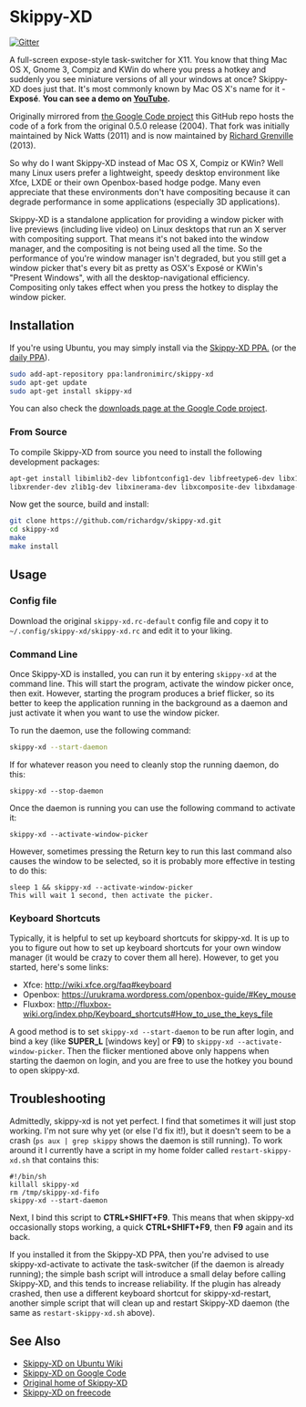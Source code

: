 # Skippy-XD

[![Gitter](https://badges.gitter.im/Join%20Chat.svg)](https://gitter.im/richardgv/skippy-xd)

A full-screen expose-style task-switcher for X11.  You know that thing Mac OS X, Gnome 3, Compiz and KWin do where you press a hotkey and suddenly you see miniature versions of all your windows at once? Skippy-XD does just that. It's most commonly known by Mac OS X's name for it - **Exposé**.  **You can see a demo on [YouTube](http://www.youtube.com/watch?v=gVRPCd7OS38).**

Originally mirrored from [the Google Code project](https://code.google.com/p/skippy-xd/) this GitHub repo hosts the code of a fork from the original 0.5.0 release (2004). That fork was initially maintained by Nick Watts (2011) and is now maintained by [Richard Grenville](https://github.com/richardgv) (2013).

So why do I want Skippy-XD instead of Mac OS X, Compiz or KWin? Well many Linux users prefer a lightweight, speedy desktop environment like Xfce, LXDE or their own Openbox-based hodge podge. Many even appreciate that these environments don't have compositing because it can degrade performance in some applications (especially 3D applications).

Skippy-XD is a standalone application for providing a window picker with live previews (including live video) on Linux desktops that run an X server with compositing support. That means it's not baked into the window manager, and the compositing is not being used all the time. So the performance of you're window manager isn't degraded, but you still get a window picker that's every bit as pretty as OSX's Exposé or KWin's "Present Windows", with all the desktop-navigational efficiency. Compositing only takes effect when you press the hotkey to display the window picker.

## Installation

If you're using Ubuntu, you may simply install via the [Skippy-XD PPA.](https://launchpad.net/~landronimirc/+archive/skippy-xd) (or the [daily PPA](https://launchpad.net/~landronimirc/+archive/skippy-xd-daily/)).

```sh
sudo add-apt-repository ppa:landronimirc/skippy-xd
sudo apt-get update
sudo apt-get install skippy-xd
```

You can also check the [downloads page at the Google Code project](https://code.google.com/p/skippy-xd/downloads/list).

### From Source

To compile Skippy-XD from source you need to install the following development packages:

```sh
apt-get install libimlib2-dev libfontconfig1-dev libfreetype6-dev libx11-dev libxext-dev libxft-dev 
libxrender-dev zlib1g-dev libxinerama-dev libxcomposite-dev libxdamage-dev libxfixes-dev libxmu-dev
```

Now get the source, build and install:

```sh
git clone https://github.com/richardgv/skippy-xd.git
cd skippy-xd
make
make install
```

## Usage

### Config file

Download the original `skippy-xd.rc-default` config file and copy it to `~/.config/skippy-xd/skippy-xd.rc` and edit it to your liking.

### Command Line

Once Skippy-XD is installed, you can run it by entering `skippy-xd` at the command line. This will start the program, activate the window picker once, then exit. However, starting the program produces a brief flicker, so its better to keep the application running in the background as a daemon and just activate it when you want to use the window picker.

To run the daemon, use the following command:

```sh
skippy-xd --start-daemon
```

If for whatever reason you need to cleanly stop the running daemon, do this:

```
skippy-xd --stop-daemon
```

Once the daemon is running you can use the following command to activate it:

```
skippy-xd --activate-window-picker
```

However, sometimes pressing the Return key to run this last command also causes the window to be selected, so it is probably more effective in testing to do this:

```
sleep 1 && skippy-xd --activate-window-picker
This will wait 1 second, then activate the picker.
```

### Keyboard Shortcuts

Typically, it is helpful to set up keyboard shortcuts for skippy-xd. It is up to you to figure out how to set up keyboard shortcuts for your own window manager (it would be crazy to cover them all here). However, to get you started, here's some links:

* Xfce: http://wiki.xfce.org/faq#keyboard
* Openbox: https://urukrama.wordpress.com/openbox-guide/#Key_mouse
* Fluxbox: http://fluxbox-wiki.org/index.php/Keyboard_shortcuts#How_to_use_the_keys_file

A good method is to set `skippy-xd --start-daemon` to be run after login, and bind a key (like **SUPER_L** [windows key] or **F9**) to `skippy-xd --activate-window-picker`.  Then the flicker mentioned above only happens when starting the daemon on login, and you are free to use the hotkey you bound to open skippy-xd.

## Troubleshooting

Admittedly, skippy-xd is not yet perfect. I find that sometimes it will just stop working. I'm not sure why yet (or else I'd fix it!), but it doesn't seem to be a crash (`ps aux | grep skippy` shows the daemon is still running).  To work around it I currently have a script in my home folder called `restart-skippy-xd.sh` that contains this:

```
#!/bin/sh
killall skippy-xd
rm /tmp/skippy-xd-fifo
skippy-xd --start-daemon
```

Next, I bind this script to **CTRL+SHIFT+F9**. This means that when skippy-xd occasionally stops working, a quick **CTRL+SHIFT+F9**, then **F9** again and its back.

If you installed it from the Skippy-XD PPA, then you're advised to use skippy-xd-activate to activate the task-switcher (if the daemon is already running); the simple bash script will introduce a small delay before calling Skippy-XD, and this tends to increase reliability. If the plugin has already crashed, then use a different keyboard shortcut for skippy-xd-restart, another simple script that will clean up and restart Skippy-XD daemon (the same as `restart-skippy-xd.sh` above).

## See Also

* [Skippy-XD on Ubuntu Wiki](https://wiki.ubuntu.com/Skippy)
* [Skippy-XD on Google Code](https://code.google.com/p/skippy-xd/)
* [Original home of Skippy-XD](http://thegraveyard.org/skippy.html)
* [Skippy-XD on freecode](http://freecode.com/projects/skippy)
